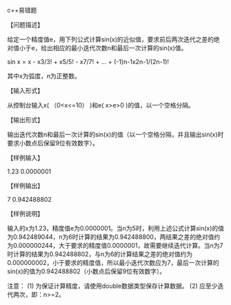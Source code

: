 c++易错题

【问题描述】


给定一个精度值e，用下列公式计算sin(x)的近似值，要求前后两次迭代之差的绝对值小于e，给出相应的最小迭代次数n和最后一次计算的sin(x)值。


 sin x = x - x3/3! + x5/5! - x7/7! + ... + (-1)n-1x2n-1/(2n-1)!


 其中x为弧度，n为正整数。


 【输入形式】


从控制台输入x( （0<x<=10） )和e( x>e>0 )的值，以一个空格分隔。


【输出形式】


输出迭代次数n和最后一次计算的sin(x)的值（以一个空格分隔，并且输出sin(x)时要求小数点后保留9位有效数字）。


【样例输入】


1.23 0.0000001


【样例输出】


7 0.942488802


【样例说明】



输入的x为1.23，精度值e为0.0000001。当n为5时，利用上述公式计算sin(x)的值为0.942489044，n为6时计算的结果为0.942488800，两结果之差的绝对值约为0.000000244，大于要求的精度值0.0000001，故需要继续迭代计算。当n为7时计算的结果为0.942488802，与n为6的计算结果之差的绝对值约为0.000000002，小于要求的精度值，所以最小迭代次数应为7，最后一次计算的sin(x)的值为0.942488802（小数点后保留9位有效数字）。




注意：
(1) 为保证计算精度，请使用double数据类型保存计算数据。
(2) 应至少迭代两次，即：n>=2。



